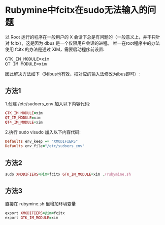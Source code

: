 # Rubymine中fcitx在sudo无法输入的问题
以 Root 运行的程序在一般用户的 X 会话下总是有问题的（一般意义上，并不只针对 fcitx），这是因为 dbus 是一个仅限用户会话的进程。
唯一在root程序中的办法使用 fcitx 的办法是通过 XIM，需要启动程序前设置:
<pre>
GTK_IM_MODULE=xim
QT_IM_MODULE=xim
</pre>

因此解决方法如下（对ibus也有效，把对应的输入法修改为ibus即可）:
## 方法1
1.创建 /etc/sudoers_env 加入以下内容代码:
```ruby
GTK_IM_MODULE=xim
QT_IM_MODULE=xim
QT4_IM_MODULE=xim
```
2.执行 sudo visudo 加入以下内容代码:
```ruby
Defaults env_keep += "XMODIFIERS"
Defaults env_file="/etc/sudoers_env"
```
## 方法2
```ruby
sudo XMODIFIERS=@im=fcitx GTK_IM_MODULE=xim ./rubymine.sh
```
## 方法3
直接在 rubymine.sh 里增加环境变量
```ruby
export XMODIFIERS=@im=fcitx
export GTK_IM_MODULE=xim
```
